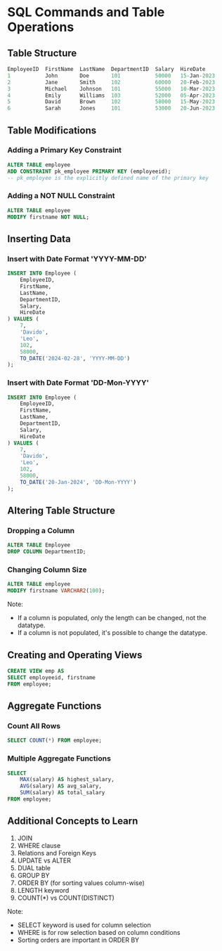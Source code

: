 # SQL Commands and Table Operations

## Table Structure

```sql
EmployeeID  FirstName  LastName  DepartmentID  Salary  HireDate
1           John       Doe       101           50000   15-Jan-2023
2           Jane       Smith     102           60000   20-Feb-2023
3           Michael    Johnson   101           55000   10-Mar-2023
4           Emily      Williams  103           52000   05-Apr-2023
5           David      Brown     102           58000   15-May-2023
6           Sarah      Jones     101           53000   20-Jun-2023
```

## Table Modifications

### Adding a Primary Key Constraint
```sql
ALTER TABLE employee
ADD CONSTRAINT pk_employee PRIMARY KEY (employeeid);
-- pk_employee is the explicitly defined name of the primary key
```

### Adding a NOT NULL Constraint
```sql
ALTER TABLE employee
MODIFY firstname NOT NULL;
```

## Inserting Data

### Insert with Date Format 'YYYY-MM-DD'
```sql
INSERT INTO Employee (
    EmployeeID,
    FirstName,
    LastName,
    DepartmentID,
    Salary,
    HireDate
) VALUES (
    7,
    'Davido',
    'Leo',
    102,
    58000,
    TO_DATE('2024-02-28', 'YYYY-MM-DD')
);
```

### Insert with Date Format 'DD-Mon-YYYY'
```sql
INSERT INTO Employee (
    EmployeeID,
    FirstName,
    LastName,
    DepartmentID,
    Salary,
    HireDate
) VALUES (
    7,
    'Davido',
    'Leo',
    102,
    58000,
    TO_DATE('20-Jan-2024', 'DD-Mon-YYYY')
);
```

## Altering Table Structure

### Dropping a Column
```sql
ALTER TABLE Employee
DROP COLUMN DepartmentID;
```

### Changing Column Size
```sql
ALTER TABLE employee
MODIFY firstname VARCHAR2(100);
```

Note: 
- If a column is populated, only the length can be changed, not the datatype.
- If a column is not populated, it's possible to change the datatype.

## Creating and Operating Views

```sql
CREATE VIEW emp AS
SELECT employeeid, firstname
FROM employee;
```

## Aggregate Functions

### Count All Rows
```sql
SELECT COUNT(*) FROM employee;
```

### Multiple Aggregate Functions
```sql
SELECT
    MAX(salary) AS highest_salary,
    AVG(salary) AS avg_salary,
    SUM(salary) AS total_salary
FROM employee;
```

## Additional Concepts to Learn

1. JOIN
2. WHERE clause
3. Relations and Foreign Keys
4. UPDATE vs ALTER
5. DUAL table
6. GROUP BY
7. ORDER BY (for sorting values column-wise)
8. LENGTH keyword
9. COUNT(*) vs COUNT(DISTINCT)

Note: 
- SELECT keyword is used for column selection
- WHERE is for row selection based on column conditions
- Sorting orders are important in ORDER BY